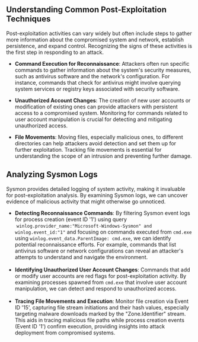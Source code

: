 

## Understanding Common Post-Exploitation Techniques

Post-exploitation activities can vary widely but often include steps to gather more information about the compromised system and network, establish persistence, and expand control. Recognizing the signs of these activities is the first step in responding to an attack.

- **Command Execution for Reconnaissance**: Attackers often run specific commands to gather information about the system's security measures, such as antivirus software and the network's configuration. For instance, commands that check for antivirus might involve querying system services or registry keys associated with security software.
    
- **Unauthorized Account Changes**: The creation of new user accounts or modification of existing ones can provide attackers with persistent access to a compromised system. Monitoring for commands related to user account manipulation is crucial for detecting and mitigating unauthorized access.
    
- **File Movements**: Moving files, especially malicious ones, to different directories can help attackers avoid detection and set them up for further exploitation. Tracking file movements is essential for understanding the scope of an intrusion and preventing further damage.

## Analyzing Sysmon Logs

Sysmon provides detailed logging of system activity, making it invaluable for post-exploitation analysis. By examining Sysmon logs, we can uncover evidence of malicious activity that might otherwise go unnoticed.

- **Detecting Reconnaissance Commands**: By filtering Sysmon event logs for process creation (event ID '1') using query  `winlog.provider_name:"Microsoft-Windows-Sysmon" and winlog.event_id:"1"` and focusing on commands executed from `cmd.exe` using `winlog.event_data.ParentImage: cmd.exe`, we can identify potential reconnaissance efforts. For example, commands that list antivirus software or network configurations can reveal an attacker's attempts to understand and navigate the environment.  
     
- **Identifying Unauthorized User Account Changes**: Commands that add or modify user accounts are red flags for post-exploitation activity. By examining processes spawned from `cmd.exe` that involve user account manipulation, we can detect and respond to unauthorized access.  
     
- **Tracing File Movements and Execution**: Monitor file creation via Event ID '15', capturing file stream initiations and their hash values, especially targeting malware downloads marked by the "Zone.Identifier" stream. This aids in tracing malicious file paths while process creation events (Event ID '1') confirm execution, providing insights into attack deployment from compromised systems.